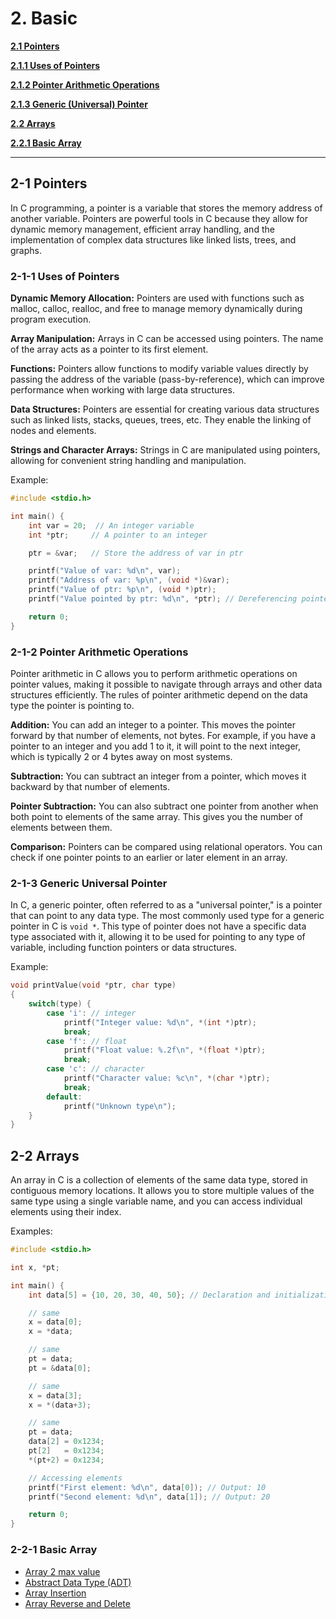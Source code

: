 # 2. Basic

**[2.1 Pointers](#2-1-pointers)**

**[2.1.1 Uses of Pointers](#2-1-1-uses-of-pointers)**

**[2.1.2 Pointer Arithmetic Operations](#2-1-2-pointer-arithmetic-operations)**

**[2.1.3 Generic (Universal) Pointer](#2-1-3-generic-universal-pointer)**

**[2.2 Arrays](#2-2-arrays)**

**[2.2.1 Basic Array](#2-2-1-basic-array)**

---

## 2-1 Pointers

In C programming, a pointer is a variable that stores the memory address of another variable. Pointers are powerful tools in C because they allow for dynamic memory management, efficient array handling, and the implementation of complex data structures like linked lists, trees, and graphs.

### 2-1-1 Uses of Pointers

**Dynamic Memory Allocation:** Pointers are used with functions such as malloc, calloc, realloc, and free to manage memory dynamically during program execution.

**Array Manipulation:** Arrays in C can be accessed using pointers. The name of the array acts as a pointer to its first element.

**Functions:** Pointers allow functions to modify variable values directly by passing the address of the variable (pass-by-reference), which can improve performance when working with large data structures.

**Data Structures:** Pointers are essential for creating various data structures such as linked lists, stacks, queues, trees, etc. They enable the linking of nodes and elements.

**Strings and Character Arrays:** Strings in C are manipulated using pointers, allowing for convenient string handling and manipulation.

Example:

```C
#include <stdio.h>

int main() {
    int var = 20;  // An integer variable
    int *ptr;     // A pointer to an integer

    ptr = &var;   // Store the address of var in ptr

    printf("Value of var: %d\n", var);
    printf("Address of var: %p\n", (void *)&var);
    printf("Value of ptr: %p\n", (void *)ptr);
    printf("Value pointed by ptr: %d\n", *ptr); // Dereferencing pointer to get the value

    return 0;
}
```

### 2-1-2 Pointer Arithmetic Operations

Pointer arithmetic in C allows you to perform arithmetic operations on pointer values, making it possible to navigate through arrays and other data structures efficiently. The rules of pointer arithmetic depend on the data type the pointer is pointing to. 

**Addition:** You can add an integer to a pointer. This moves the pointer forward by that number of elements, not bytes. For example, if you have a pointer to an integer and you add 1 to it, it will point to the next integer, which is typically 2 or 4 bytes away on most systems.

**Subtraction:** You can subtract an integer from a pointer, which moves it backward by that number of elements.

**Pointer Subtraction:** You can also subtract one pointer from another when both point to elements of the same array. This gives you the number of elements between them.

**Comparison:** Pointers can be compared using relational operators. You can check if one pointer points to an earlier or later element in an array.

### 2-1-3 Generic Universal Pointer

In C, a generic pointer, often referred to as a "universal pointer," is a pointer that can point to any data type. The most commonly used type for a
generic pointer in C is `void *`. This type of pointer does not have a specific data type associated with it, allowing it to be used for pointing to
any type of variable, including function pointers or data structures.

Example:

```C
void printValue(void *ptr, char type) 
{
    switch(type) {
        case 'i': // integer
            printf("Integer value: %d\n", *(int *)ptr);
            break;
        case 'f': // float
            printf("Float value: %.2f\n", *(float *)ptr);
            break;
        case 'c': // character
            printf("Character value: %c\n", *(char *)ptr);
            break;
        default:
            printf("Unknown type\n");
    }
}
```

## 2-2 Arrays

An array in C is a collection of elements of the same data type, stored in contiguous memory locations. It allows you to store multiple values of the same type using a single variable name, and you can access individual elements using their index.

Examples:

```C
#include <stdio.h>

int x, *pt;

int main() {
    int data[5] = {10, 20, 30, 40, 50}; // Declaration and initialization of an array

    // same
    x = data[0];
    x = *data;

    // same
    pt = data;
    pt = &data[0];

    // same
    x = data[3];
    x = *(data+3);

    // same
    pt = data;
    data[2] = 0x1234;
    pt[2]   = 0x1234;
    *(pt+2) = 0x1234;

    // Accessing elements
    printf("First element: %d\n", data[0]); // Output: 10
    printf("Second element: %d\n", data[1]); // Output: 20

    return 0;
}
```

### 2-2-1 Basic Array

- [Array 2 max value](Src/arr_max.c)
- [Abstract Data Type (ADT)](Src/arr_adt.c)
- [Array Insertion](Src/arr_insertion.c)
- [Array Reverse and Delete](Src/arr_rev_del.c)

